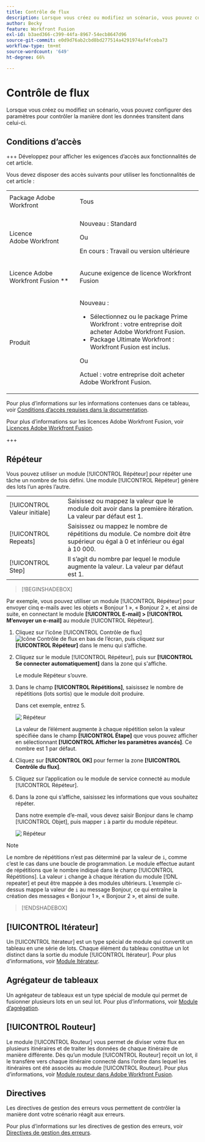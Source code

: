 ```yaml
---
title: Contrôle de flux
description: Lorsque vous créez ou modifiez un scénario, vous pouvez configurer des paramètres pour contrôler la manière dont les données transitent dans celui-ci.
author: Becky
feature: Workfront Fusion
exl-id: b3aed366-c399-44fa-8967-54ecb8647d96
source-git-commit: e0d9d76ab2cbd8bd277514a4291974af4fceba73
workflow-type: tm+mt
source-wordcount: '649'
ht-degree: 66%

---
```


# Contrôle de flux

Lorsque vous créez ou modifiez un scénario, vous pouvez configurer des paramètres pour contrôler la manière dont les données transitent dans celui-ci.

## Conditions d’accès

+++ Développez pour afficher les exigences d’accès aux fonctionnalités de cet article.

Vous devez disposer des accès suivants pour utiliser les fonctionnalités de cet article :

<table style="table-layout:auto">
 <col> 
 <col> 
 <tbody> 
  <tr> 
   <td role="rowheader">Package Adobe Workfront</td> 
   <td> <p>Tous</p> </td> 
  </tr> 
  <tr data-mc-conditions=""> 
   <td role="rowheader">Licence Adobe Workfront</td> 
   <td> <p>Nouveau : Standard</p><p>Ou</p><p>En cours : Travail ou version ultérieure</p> </td> 
  </tr> 
  <tr> 
   <td role="rowheader">Licence Adobe Workfront Fusion **</td> 
   <td>
   <p>Aucune exigence de licence Workfront Fusion</p>
   </td> 
  </tr> 
  <tr> 
   <td role="rowheader">Produit</td> 
   <td>
   <p>Nouveau :</p> <ul><li>Sélectionnez ou le package Prime Workfront : votre entreprise doit acheter Adobe Workfront Fusion.</li><li>Package Ultimate Workfront : Workfront Fusion est inclus.</li></ul>
   <p>Ou</p>
   <p>Actuel : votre entreprise doit acheter Adobe Workfront Fusion.</p>
   </td> 
  </tr>
 </tbody> 
</table>

Pour plus d’informations sur les informations contenues dans ce tableau, voir [Conditions d’accès requises dans la documentation](/help/workfront-fusion/references/licenses-and-roles/access-level-requirements-in-documentation.md).

Pour plus d’informations sur les licences Adobe Workfront Fusion, voir [Licences Adobe Workfront Fusion](/help/workfront-fusion/set-up-and-manage-workfront-fusion/licensing-operations-overview/license-automation-vs-integration.md).

+++

## Répéteur

Vous pouvez utiliser un module [!UICONTROL Répéteur] pour répéter une tâche un nombre de fois défini. Une module [!UICONTROL Répéteur] génère des lots l’un après l’autre.


<table>
    <tr>
        <td>[!UICONTROL Valeur initiale]</td>
        <td>Saisissez ou mappez la valeur que le module doit avoir dans la première itération. La valeur par défaut est 1.</td>
    </tr>
    <tr>
        <td>[!UICONTROL Repeats]</td>
        <td>Saisissez ou mappez le nombre de répétitions du module. Ce nombre doit être supérieur ou égal à 0 et inférieur ou égal à 10 000.</td>
    </tr>
    <tr>
        <td>[!UICONTROL Step]</td>
        <td>Il s’agit du nombre par lequel le module augmente la valeur. La valeur par défaut est 1.</td>
    </tr>
</table>

>[!BEGINSHADEBOX]

Par exemple, vous pouvez utiliser un module [!UICONTROL Répéteur] pour envoyer cinq e-mails avec les objets « Bonjour 1 », « Bonjour 2 », et ainsi de suite, en connectant le module **[!UICONTROL E-mail] > [!UICONTROL M’envoyer un e-mail]** au module [!UICONTROL Répéteur].

1. Cliquez sur l’icône [!UICONTROL Contrôle de flux] ![Icône Contrôle de flux](/help/workfront-fusion/references/apps-and-modules/assets/flow-control-icon.gif) en bas de l’écran, puis cliquez sur **[!UICONTROL Répéteur]** dans le menu qui s’affiche.
1. Cliquez sur le module [!UICONTROL Répéteur], puis sur **[!UICONTROL Se connecter automatiquement]** dans la zone qui s&#39;affiche.

   Le module Répéteur s’ouvre.

1. Dans le champ **[!UICONTROL Répétitions]**, saisissez le nombre de répétitions (lots sortis) que le module doit produire.

   Dans cet exemple, entrez 5.

   ![&#x200B; Répéteur &#x200B;](/help/workfront-fusion/references/apps-and-modules/assets/repeater-2-350x207.png)

   La valeur de l’élément augmente à chaque répétition selon la valeur spécifiée dans le champ **[!UICONTROL Étape]** que vous pouvez afficher en sélectionnant **[!UICONTROL Afficher les paramètres avancés]**. Ce nombre est 1 par défaut.

1. Cliquez sur **[!UICONTROL OK]** pour fermer la zone **[!UICONTROL Contrôle du flux]**.

1. Cliquez sur l’application ou le module de service connecté au module [!UICONTROL Répéteur].
1. Dans la zone qui s’affiche, saisissez les informations que vous souhaitez répéter.

   Dans notre exemple d’e-mail, vous devez saisir Bonjour dans le champ [!UICONTROL Objet], puis mapper `i` à partir du module répéteur.

   ![&#x200B; Répéteur &#x200B;](/help/workfront-fusion/references/apps-and-modules/assets/repeater-3-350x207.png)



>[!NOTE]
>
>Le nombre de répétitions n’est pas déterminé par la valeur de `i`, comme c’est le cas dans une boucle de programmation. Le module effectue autant de répétitions que le nombre indiqué dans le champ [!UICONTROL Répétitions]. La valeur `i` change à chaque itération du module [!DNL repeater] et peut être mappée à des modules ultérieurs. L’exemple ci-dessus mappe la valeur de `i` au message Bonjour, ce qui entraîne la création des messages « Bonjour 1 », « Bonjour 2 », et ainsi de suite.

>[!ENDSHADEBOX]

## [!UICONTROL Itérateur]

Un [!UICONTROL Itérateur] est un type spécial de module qui convertit un tableau en une série de lots. Chaque élément du tableau constitue un lot distinct dans la sortie du module [!UICONTROL Itérateur]. Pour plus d’informations, voir [Module Itérateur](/help/workfront-fusion/references/modules/iterator-module.md).

## Agrégateur de tableaux

Un agrégateur de tableaux est un type spécial de module qui permet de fusionner plusieurs lots en un seul lot. Pour plus d’informations, voir [Module d’agrégation](/help/workfront-fusion/references/modules/aggregator-module.md).

## [!UICONTROL Routeur]

Le module [!UICONTROL Routeur] vous permet de diviser votre flux en plusieurs itinéraires et de traiter les données de chaque itinéraire de manière différente. Dès qu’un module [!UICONTROL Routeur] reçoit un lot, il le transfère vers chaque itinéraire connecté dans l’ordre dans lequel les itinéraires ont été associés au module [!UICONTROL Routeur]. Pour plus d’informations, voir [Module routeur dans Adobe Workfront Fusion](/help/workfront-fusion/create-scenarios/add-modules/router-module.md).

## Directives

Les directives de gestion des erreurs vous permettent de contrôler la manière dont votre scénario réagit aux erreurs.

Pour plus d’informations sur les directives de gestion des erreurs, voir [Directives de gestion des erreurs](/help/workfront-fusion/references/errors/directives-for-error-handling.md).

